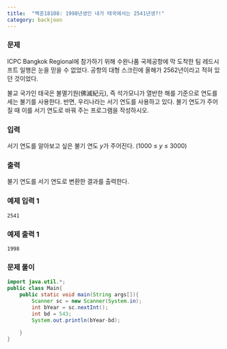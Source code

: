 ```yaml
---
title:  "백준18108: 1998년생인 내가 태국에서는 2541년생?!"
category: backjoon
---
```




### 문제

ICPC Bangkok Regional에 참가하기 위해 수완나품 국제공항에 막 도착한 팀 레드시프트 일행은 눈을 믿을 수 없었다. 공항의 대형 스크린에 올해가 2562년이라고 적혀 있던 것이었다.

불교 국가인 태국은 불멸기원(佛滅紀元), 즉 석가모니가 열반한 해를 기준으로 연도를 세는 불기를 사용한다. 반면, 우리나라는 서기 연도를 사용하고 있다. 불기 연도가 주어질 때 이를 서기 연도로 바꿔 주는 프로그램을 작성하시오.

### 입력

서기 연도를 알아보고 싶은 불기 연도 *y*가 주어진다. (1000 ≤ *y* ≤ 3000)

### 출력

불기 연도를 서기 연도로 변환한 결과를 출력한다.

### 예제 입력 1

```
2541
```

### 예제 출력 1

```
1998
```



### 문제 풀이

```java
import java.util.*;
public class Main{
	public static void main(String args[]){
		Scanner sc = new Scanner(System.in);
        int bYear = sc.nextInt();
        int bd = 543;
       	System.out.println(bYear-bd);
		
	}
}
```
